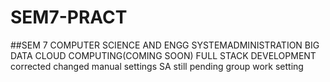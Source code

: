 # SEM7-PRACT


##SEM 7 COMPUTER SCIENCE AND ENGG
SYSTEMADMINISTRATION 
BIG DATA
CLOUD COMPUTING(COMING SOON)
FULL STACK DEVELOPMENT
 corrected changed manual settings SA still pending group work setting
